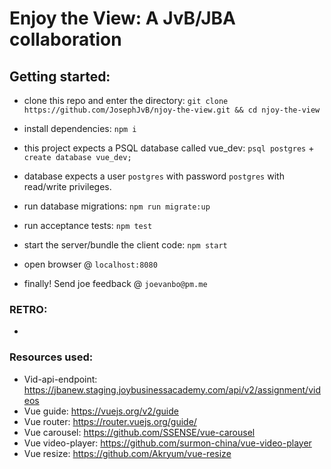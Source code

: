 # Enjoy the View: A JvB/JBA collaboration

## Getting started:

- clone this repo and enter the directory: `git clone https://github.com/JosephJvB/njoy-the-view.git && cd njoy-the-view`

- install dependencies: `npm i`

- this project expects a PSQL database called vue_dev: `psql postgres` + `create database vue_dev;`

- database expects a user `postgres` with password `postgres` with read/write privileges.

- run database migrations: `npm run migrate:up`

- run acceptance tests: `npm test`

- start the server/bundle the client code:  `npm start`

- open browser @ `localhost:8080`

- finally! Send joe feedback @ `joevanbo@pm.me`

### RETRO:
-

### Resources used:
- Vid-api-endpoint: https://jbanew.staging.joybusinessacademy.com/api/v2/assignment/videos
- Vue guide: https://vuejs.org/v2/guide
- Vue router: https://router.vuejs.org/guide/
- Vue carousel: https://github.com/SSENSE/vue-carousel
- Vue video-player: https://github.com/surmon-china/vue-video-player
- Vue resize: https://github.com/Akryum/vue-resize